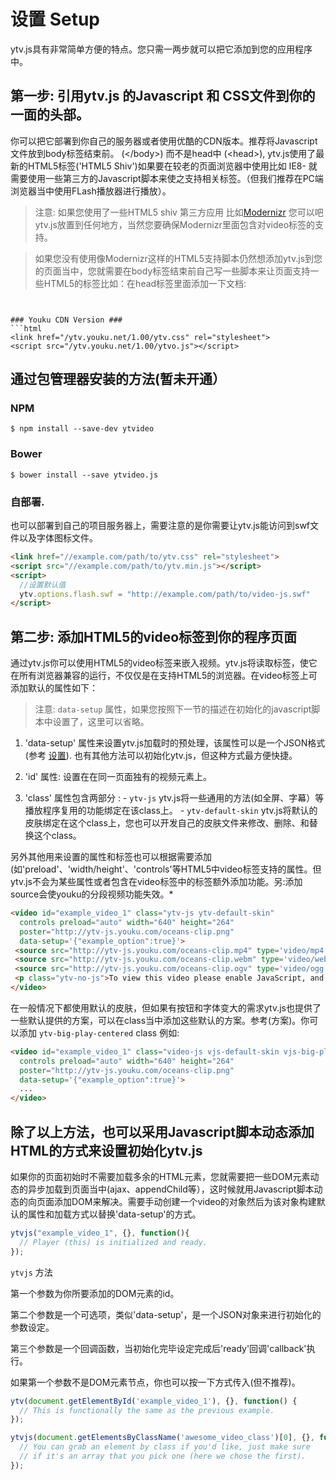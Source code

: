 设置 Setup
=====

ytv.js具有非常简单方便的特点。您只需一两步就可以把它添加到您的应用程序中。

第一步: 引用ytv.js 的Javascript 和 CSS文件到你的一面的头部。
------------------------------------------------------------------------------

你可以把它部署到你自己的服务器或者使用优酷的CDN版本。推荐将Javascript文件放到body标签结束前。 (&lt;/body>) 而不是head中 (&lt;head>), ytv.js使用了最新的HTML5标签('HTML5 Shiv')如果要在较老的页面浏览器中使用比如 IE8- 就需要使用一些第三方的Javascript脚本来使之支持相关标签。（但我们推荐在PC端浏览器当中使用FLash播放器进行播放）。

> 注意: 如果您使用了一些HTML5 shiv 第三方应用 比如[Modernizr](http://modernizr.com/) 您可以吧ytv.js放置到任何地方，当然您要确保Modernizr里面包含对video标签的支持。

> 如果您没有使用像Modernizr这样的HTML5支持脚本仍然想添加ytv.js到您的页面当中，您就需要在body标签结束前自己写一些脚本来让页面支持一些HTML5的标签比如：在head标签里面添加一下文档:

> ```html
<script type="text/javascript">
  document.createElement('video');document.createElement('audio');document.createElement('track');
</script>
```

### Youku CDN Version ###
```html
<link href="/ytv.youku.net/1.00/ytv.css" rel="stylesheet">
<script src="/ytv.youku.net/1.00/ytvo.js"></script>
```


## 通过包管理器安装的方法(暂未开通）

### NPM
```
$ npm install --save-dev ytvideo
```

### Bower
```
$ bower install --save ytvideo.js
```


### 自部署. ###
也可以部署到自己的项目服务器上，需要注意的是你需要让ytv.js能访问到swf文件以及字体图标文件。

```html
<link href="//example.com/path/to/ytv.css" rel="stylesheet">
<script src="//example.com/path/to/ytv.min.js"></script>
<script>
  //设置默认值
  ytv.options.flash.swf = "http://example.com/path/to/video-js.swf"
</script>
```


第二步: 添加HTML5的video标签到你的程序页面
--------------------------------------------
通过ytv.js你可以使用HTML5的video标签来嵌入视频。ytv.js将读取标签，使它在所有浏览器兼容的运行，不仅仅是在支持HTML5的浏览器。在video标签上可添加默认的属性如下：

> 注意:  `data-setup` 属性，如果您按照下一节的描述在初始化的javascript脚本中设置了，这里可以省略。

  1. 'data-setup' 属性来设置ytv.js加载时的预处理，该属性可以是一个JSON格式(参考 [设置](options.md)). 也有其他方法可以初始化ytv.js，但这种方式最方便快捷。

  2. 'id' 属性: 设置在在同一页面独有的视频元素上。

  3. 'class' 属性包含两部分 :
    - `ytv-js` ytv.js将一些通用的方法(如全屏、字幕）等播放程序复用的功能绑定在该class上。
    - `ytv-default-skin` ytv.js将默认的皮肤绑定在这个class上，您也可以开发自己的皮肤文件来修改、删除、和替换这个class。
   
另外其他用来设置的属性和标签也可以根据需要添加(如'preload'、'width/height'、'controls'等HTML5中video标签支持的属性。但ytv.js不会为某些属性或者包含在video标签中的标签额外添加功能。另:添加source会使youku的分段视频功能失效。*
```html
<video id="example_video_1" class="ytv-js ytv-default-skin"
  controls preload="auto" width="640" height="264"
  poster="http://ytv-js.youku.com/oceans-clip.png"
  data-setup='{"example_option":true}'>
 <source src="http://ytv-js.youku.com/oceans-clip.mp4" type='video/mp4' />
 <source src="http://ytv-js.youku.com/oceans-clip.webm" type='video/webm' />
 <source src="http://ytv-js.youku.com/oceans-clip.ogv" type='video/ogg' />
 <p class="ytv-no-js">To view this video please enable JavaScript, and consider upgrading to a web browser that <a href="http://ytvjs.com/html5-video-support/" target="_blank">supports HTML5 video</a></p>
</video>
```

在一般情况下都使用默认的皮肤，但如果有按钮和字体变大的需求ytv.js也提供了一些默认提供的方案，可以在class当中添加这些默认的方案。参考(方案)。你可以添加 `ytv-big-play-centered` class 例如:

```html
<video id="example_video_1" class="video-js vjs-default-skin vjs-big-play-centered"
  controls preload="auto" width="640" height="264"
  poster="http://ytv-js.youku.com/oceans-clip.png"
  data-setup='{"example_option":true}'>
  ...
</video>
```

除了以上方法，也可以采用Javascript脚本动态添加HTML的方式来设置初始化ytv.js
---------------------------------------------
如果你的页面初始时不需要加载多余的HTML元素，您就需要把一些DOM元素动态的异步加载到页面当中(ajax、appendChild等），这时候就用Javascript脚本动态的向页面添加DOM来解决。需要手动创建一个video的对象然后为该对象构建默认的属性和加载方式以替换'data-setup'的方式。

```js
ytvjs("example_video_1", {}, function(){
  // Player (this) is initialized and ready.
});
```

`ytvjs` 方法

第一个参数为你所要添加的DOM元素的id。

第二个参数是一个可选项，类似'data-setup'，是一个JSON对象来进行初始化的参数设定。

第三个参数是一个回调函数，当初始化完毕设定完成后'ready'回调'callback'执行。

如果第一个参数不是DOM元素节点，你也可以按一下方式传入(但不推荐)。

```js
ytv(document.getElementById('example_video_1'), {}, function() {
  // This is functionally the same as the previous example.
});
```

```js
ytvjs(document.getElementsByClassName('awesome_video_class')[0], {}, function() {
  // You can grab an element by class if you'd like, just make sure
  // if it's an array that you pick one (here we chose the first).
});
```
